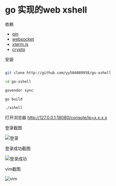 # go 实现的web xshell

依赖
- [gin](https://github.com/gin-gonic/gin)
- [websocket](https://github.com/gorilla/websocket)
- [xterm.js](https://github.com/xtermjs/xterm.js)
- [crypto](https://github.com/golang/crypto)

安装
```bash

git clone http://github.com/yy584089958/go-xshell

cd go-xshell

govendor sync

go build

./xshell

```
打开浏览器 http://127.0.0.1:18080/console/ip=x.x.x.x



登录截图


![登录](https://github.com/yy584089958/go-xshell/raw/master/screenshot/console-1.png)

登录成功截图


![登录成功](https://github.com/yy584089958/go-xshell/raw/master/screenshot/console-sucs.png)


vim截图


![vim](https://github.com/yy584089958/go-xshell/raw/master/screenshot/console-vim.png)